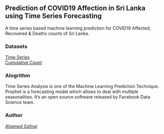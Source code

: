 ## Prediction of COVID19 Affection in Sri Lanka using Time Series Forecasting
A time series based machine learning prediction for COVID19 Affected, Recovered & Deaths counts of Sri Lanka.

### Datasets

[Time Series](https://www.kaggle.com/anjanatiha/corona-virus-time-series-dataset) <br/>
[Cumulative Count](https://www.kaggle.com/imdevskp/corona-virus-report#covid_19_clean_complete.csv)


### Alogrithm

Time Series Analysis is one of the Machine Learning Prediction Technique. Prophet is a forecasting model which allows to deal with multiple seasonalities. It’s an open source software released by Facebook Data Science team.


### Author
[*Ahamed Safnaj*](www.ahamedsafnaj.com)

